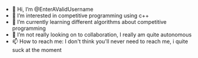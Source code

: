 - 👋 Hi, I’m @EnterAValidUsername
- 👀 I’m interested in competitive programming using c++
- 🌱 I’m currently learning different algorithms about competitive programming
- 💞️ I’m not really looking on to collaboration, I really am quite autonomous
- 📫 How to reach me: I don't think you'll never need to reach me, i quite suck at the moment

<!---
EnterAValidUsername/EnterAValidUsername is a ✨ special ✨ repository because its `README.md` (this file) appears on your GitHub profile.
You can click the Preview link to take a look at your changes.
--->
